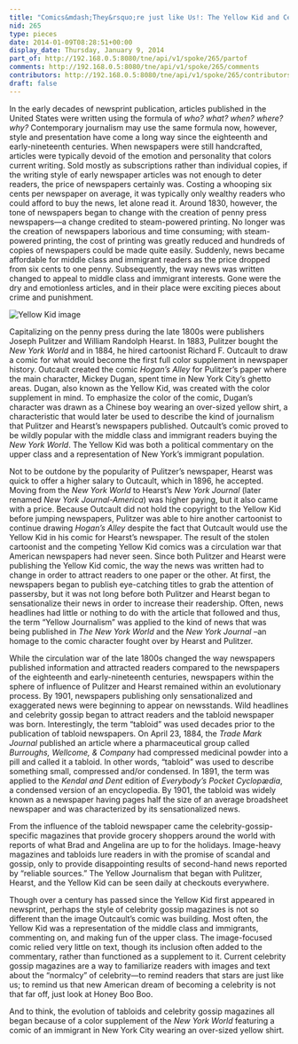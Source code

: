 ```yaml
---
title: "Comics&mdash;They&rsquo;re just like Us!: The Yellow Kid and Celebrity Gossip Magazines"
nid: 265
type: pieces
date: 2014-01-09T08:28:51+00:00
display_date: Thursday, January 9, 2014
part_of: http://192.168.0.5:8080/tne/api/v1/spoke/265/partof
comments: http://192.168.0.5:8080/tne/api/v1/spoke/265/comments
contributors: http://192.168.0.5:8080/tne/api/v1/spoke/265/contributors
draft: false
---
```


In the early decades of newsprint publication, articles published in the United States were written using the formula of *who? what? when? where? why?* Contemporary journalism may use the same formula now, however, style and presentation have come a long way since the eighteenth and early-nineteenth centuries. When newspapers were still handcrafted, articles were typically devoid of the emotion and personality that colors current writing. Sold mostly as subscriptions rather than individual copies, if the writing style of early newspaper articles was not enough to deter readers, the price of newspapers certainly was. Costing a whooping six cents per newspaper on average, it was typically only wealthy readers who could afford to buy the news, let alone read it. <span> Around 1830, however, the tone of newspapers began to change with the creation of penny press newspapers—a change credited to steam-powered printing. No longer was the creation of newspapers laborious and time consuming; with steam-powered printing, the cost of printing was greatly reduced and hundreds of copies of newspapers could be made quite easily. Suddenly, news became affordable for middle class and immigrant readers as the price dropped from six cents to one penny. Subsequently, the way news was written changed to appeal to middle class and immigrant interests. Gone were the dry and emotionless articles, and in their place were exciting pieces about crime and punishment.</span>

![Yellow Kid image](http://mediacommons.futureofthebook.org/tne/sites/mediacommons.futureofthebook.org.tne/files/images/yellowkid.jpeg.crop_display.thumbnail.jpg "Yellow Kid image")

Capitalizing on the penny press during the late 1800s were publishers Joseph Pulitzer and William Randolph Hearst. In 1883, Pulitzer bought the *New York World* and in 1884, he hired cartoonist Richard F. Outcault to draw a comic for what would become the first full color supplement in newspaper history. Outcault created the comic *Hogan’s Alley* for Pulitzer’s paper where the main character, Mickey Dugan, spent time in New York City’s ghetto areas. Dugan, also known as the Yellow Kid, was created with the color supplement in mind. To emphasize the color of the comic, Dugan’s character was drawn as a Chinese boy wearing an over-sized yellow shirt, a characteristic that would later be used to describe the kind of journalism that Pulitzer and Hearst’s newspapers published. Outcault’s comic proved to be wildly popular with the middle class and immigrant readers buying the *New York World*. The Yellow Kid was both a political commentary on the upper class and a representation of New York’s immigrant population.

Not to be outdone by the popularity of Pulitzer’s newspaper, Hearst was quick to offer a higher salary to Outcault, which in 1896, he accepted. Moving from the *New York World* to Hearst’s *New York Journal* (later renamed *New York Journal-America*) was higher paying, but it also came with a price. Because Outcault did not hold the copyright to the Yellow Kid before jumping newspapers, Pulitzer was able to hire another cartoonist to continue drawing *Hogan’s Alley* despite the fact that Outcault would use the Yellow Kid in his comic for Hearst’s newspaper. The result of the stolen cartoonist and the competing Yellow Kid comics was a circulation war that American newspapers had never seen. Since both Pulitzer and Hearst were publishing the Yellow Kid comic, the way the news was written had to change in order to attract readers to one paper or the other. At first, the newspapers began to publish eye-catching titles to grab the attention of passersby, but it was not long before both Pulitzer and Hearst began to sensationalize their news in order to increase their readership. Often, news headlines had little or nothing to do with the article that followed and thus, the term “Yellow Journalism” was applied to the kind of news that was being published in *The New York World* and the *New York Journal* –an homage to the comic character fought over by Hearst and Pulitzer.

While the circulation war of the late 1800s changed the way newspapers published information and attracted readers compared to the newspapers of the eighteenth and early-nineteenth centuries, newspapers within the sphere of influence of Pulitzer and Hearst remained within an evolutionary process. By 1901, newspapers publishing only sensationalized and exaggerated news were beginning to appear on newsstands. Wild headlines and celebrity gossip began to attract readers and the tabloid newspaper was born. Interestingly, the term “tabloid” was used decades prior to the publication of tabloid newspapers. On April 23, 1884, the *Trade Mark Journal* published an article where a pharmaceutical group called *Burroughs, Wellcome, &amp; Company* had compressed medicinal powder into a pill and called it a tabloid. In other words, “tabloid” was used to describe something small, compressed and/or condensed. In 1891, the term was applied to the *Kendal and Dent* edition of *Everybody’s Pocket Cyclopædia*, a condensed version of an encyclopedia. By 1901, the tabloid was widely known as a newspaper having pages half the size of an average broadsheet newspaper and was characterized by its sensationalized news.

From the influence of the tabloid newspaper came the celebrity-gossip-specific magazines that provide grocery shoppers around the world with reports of what Brad and Angelina are up to for the holidays. Image-heavy magazines and tabloids lure readers in with the promise of scandal and gossip, only to provide disappointing results of second-hand news reported by “reliable sources.” The Yellow Journalism that began with Pulitzer, Hearst, and the Yellow Kid can be seen daily at checkouts everywhere.

Though over a century has passed since the Yellow Kid first appeared in newsprint, perhaps the style of celebrity gossip magazines is not so different than the image Outcault’s comic was building. Most often, the Yellow Kid was a representation of the middle class and immigrants, commenting on, and making fun of the upper class. The image-focused comic relied very little on text, though its inclusion often added to the commentary, rather than functioned as a supplement to it. Current celebrity gossip magazines are a way to familiarize readers with images and text about the “normalcy” of celebrity—to remind readers that stars are just like us; to remind us that new American dream of becoming a celebrity is not that far off, just look at Honey Boo Boo.

And to think, the evolution of tabloids and celebrity gossip magazines all began because of a color supplement of the *New York World* featuring a comic of an immigrant in New York City wearing an over-sized yellow shirt.
